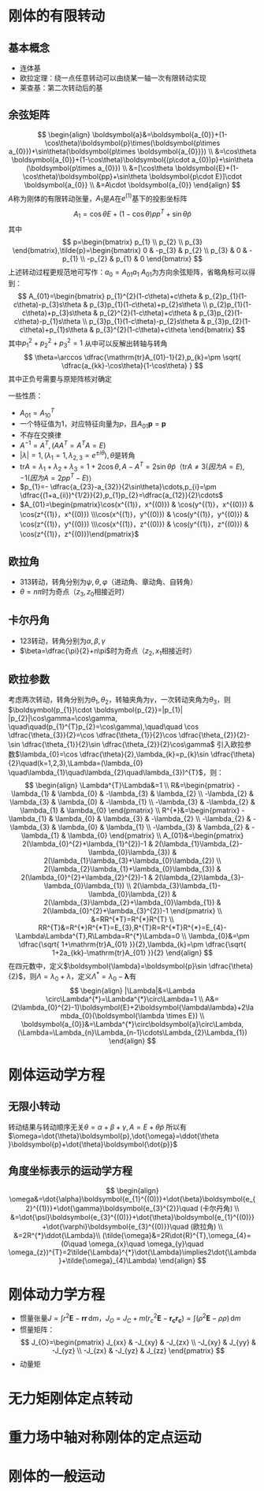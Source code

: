# 刚体的有限转动
## 基本概念
- 连体基
- 欧拉定理：绕一点任意转动可以由绕某一轴一次有限转动实现
- 莱查基：第二次转动后的基
## 余弦矩阵
$$
\begin{align}
\boldsymbol{a}&=\boldsymbol{a_{0}}+(1-\cos\theta)\boldsymbol{p}\times(\boldsymbol{p\times a_{0}})+\sin\theta(\boldsymbol{p\times \boldsymbol{a_{0}}}) \\
&=\cos\theta \boldsymbol{a_{0}}+(1-\cos\theta)\boldsymbol{(p\cdot a_{0})p}+\sin\theta (\boldsymbol{p\times a_{0}}) \\
&=[\cos\theta \boldsymbol{E}+(1-\cos\theta)\boldsymbol{pp}+\sin\theta \boldsymbol{p\cdot E}]\cdot \boldsymbol{a_{0}} \\
&=A\cdot \boldsymbol{a_{0}}
\end{align}
$$
$A$称为刚体的有限转动张量，$A_{1}$是$A$在$e^{(1)}$基下的投影坐标阵
$$
A_{1}=\cos\theta E+(1-\cos\theta)pp^{T}+\sin\theta \tilde{p}
$$
其中 $$
p=\begin{bmatrix}
p_{1} \\
p_{2} \\
p_{3}
\end{bmatrix},\tilde{p}=\begin{bmatrix}
0 & -p_{3} & p_{2} \\
p_{3} & 0 & -p_{1} \\
-p_{2} & p_{1} & 0
\end{bmatrix}
$$
上述转动过程更规范地可写作：$a_{0}=A_{01}a_{1}$
$A_{01}$为方向余弦矩阵，省略角标可以得到： $$
A_{01}=\begin{bmatrix}
p_{1}^{2}(1-c\theta)+c\theta & p_{2}p_{1}(1-c\theta)-p_{3}s\theta & p_{3}p_{1}(1-c\theta)+p_{2}s\theta \\
p_{2}p_{1}(1-c\theta)+p_{3}s\theta & p_{2}^{2}(1-c\theta)+c\theta & p_{3}p_{2}(1-c\theta)-p_{1}s\theta \\
p_{3}p_{1}(1-c\theta)-p_{2}s\theta & p_{3}p_{2}(1-c\theta)+p_{1}s\theta & p_{3}^{2}(1-c\theta)+c\theta
\end{bmatrix}
$$其中$p_{1}^{2}+p_{2}^{2}+p_{3}^{2}=1$
从中可以反解出转轴与转角 $$
\theta=\arccos \dfrac{\mathrm{tr}A_{01}-1}{2},p_{k}=\pm \sqrt{ \dfrac{a_{kk}-\cos\theta}{1-\cos\theta} }
$$其中正负号需要与原矩阵核对确定

一些性质：
- $A_{01}=A_{10}^{T}$
- 一个特征值为1，对应特征向量为$p$，且$A_{01}\boldsymbol{p}=\boldsymbol{p}$
- 不存在交换律
- $A^{-1}=A^{T},(AA^{T}=A^{T}A=E)$
- $|\lambda|=1,(\lambda_{1}=1,\lambda_{2,3}=e^{\pm i\theta}),\theta$是转角
- $\mathrm{tr}A=\lambda_{1}+\lambda_{2}+\lambda_{3}=1+2\cos\theta,A-A^{T}=2\sin\theta \tilde{p}$（$\mathrm{tr}A\neq 3(因为A=E),-1(因为A=2pp^{T}-E)$）
- $p_{1}=- \dfrac{a_{23}-a_{32}}{2\sin\theta}\cdots,p_{i}=\pm \dfrac{(1+a_{ii})^{1/2}}{2},p_{1}p_{2}=\dfrac{a_{12}}{2}\cdots$
- $A_{01}=\begin{pmatrix}\cos(x^{(1)}，x^{(0)}) & \cos(y^{(1)}，x^{(0)})  & \cos(z^{(1)}，x^{(0)})  \\\cos(x^{(1)}，y^{(0)}) & \cos(y^{(1)}，y^{(0)})  & \cos(z^{(1)}，y^{(0)}) \\\cos(x^{(1)}，z^{(0)}) & \cos(y^{(1)}，z^{(0)})  & \cos(z^{(1)}，z^{(0)})\end{pmatrix}$

## 欧拉角
- 313转动，转角分别为$\psi,\theta,\varphi$（进动角、章动角、自转角）
- $\theta=n\pi$时为奇点（$z_{3},z_{0}$相接近时）

## 卡尔丹角
- 123转动，转角分别为$\alpha,\beta,\gamma$
- $\beta=\dfrac{\pi}{2}+n\pi$时为奇点（$z_{2},x_{1}$相接近时）

## 欧拉参数
考虑两次转动，转角分别为$\theta_{1},\theta_{2}$，转轴夹角为$\gamma$，一次转动夹角为$\theta_{3}$，则$\boldsymbol{p_{1}}\cdot \boldsymbol{p_{2}}=|p_{1}| |p_{2}|\cos\gamma=\cos\gamma, \quad\quad(p_{1}^{T}p_{2}=\cos\gamma),\quad\quad \cos \dfrac{\theta_{3}}{2}=\cos \dfrac{\theta_{1}}{2}\cos \dfrac{\theta_{2}}{2}-\sin \dfrac{\theta_{1}}{2}\sin \dfrac{\theta_{2}}{2}\cos\gamma$
引入欧拉参数$\lambda_{0}=\cos \dfrac{\theta}{2},\lambda_{k}=p_{k}\sin \dfrac{\theta}{2}\quad(k=1,2,3),\Lambda=(\lambda_{0} \quad\lambda_{1}\quad\lambda_{2}\quad\lambda_{3})^{T}$，则： $$
\begin{align}
\Lambda^{T}\Lambda&=1 \\
R&=\begin{pmatrix}
-\lambda_{1} & \lambda_{0} & -\lambda_{3} & \lambda_{2} \\
-\lambda_{2} & \lambda_{3} & \lambda_{0} & -\lambda_{1} \\
-\lambda_{3} & -\lambda_{2} & \lambda_{1} & \lambda_{0}
\end{pmatrix}  \\
R^{*}&=\begin{pmatrix}
-\lambda_{1} & \lambda_{0} & \lambda_{3} & -\lambda_{2} \\
-\lambda_{2} & -\lambda_{3} & \lambda_{0} & \lambda_{1} \\
-\lambda_{3} & \lambda_{2} & -\lambda_{1} & \lambda_{0}
\end{pmatrix}  \\
A_{01}&=\begin{pmatrix}
2(\lambda_{0}^{2}+\lambda_{1}^{2})-1 & 2(\lambda_{1}\lambda_{2}-\lambda_{0}\lambda_{3}) & 2(\lambda_{1}\lambda_{3}+\lambda_{0}\lambda_{2}) \\
2(\lambda_{2}\lambda_{1}+\lambda_{0}\lambda_{3}) & 2(\lambda_{0}^{2}+\lambda_{2}^{2})-1 & 2(\lambda_{2}\lambda_{3}-\lambda_{0}\lambda_{1}) \\
2(\lambda_{3}\lambda_{1}-\lambda_{0}\lambda_{2}) & 2(\lambda_{3}\lambda_{2}+\lambda_{0}\lambda_{1}) & 2(\lambda_{0}^{2}+\lambda_{3}^{2})-1
\end{pmatrix} \\
&=RR^{*T}=R^{*}R^{T} \\
RR^{T}&=R^{*}R^{*T}=E_{3},R^{T}R=R^{*T}R^{*}=E_{4}-\Lambda\Lambda^{T},R\Lambda=R^{*}\Lambda=0 \\
\lambda_{0}&=\pm \dfrac{\sqrt{ 1+\mathrm{tr}A_{01} }}{2},\lambda_{k}=\pm \dfrac{\sqrt{ 1+2a_{kk}-\mathrm{tr}A_{01} }}{2}
\end{align}
$$
在四元数中，定义$\boldsymbol{\lambda}=\boldsymbol{p}\sin \dfrac{\theta}{2}$，则$\Lambda=\lambda_{0}+\lambda$，定义$\Lambda^{*}=\lambda_{0}-\boldsymbol{\lambda}$有 $$
\begin{align}
|\Lambda|&=\Lambda \circ\Lambda^{*}=\Lambda^{*}\circ\Lambda=1 \\
A&=(2\lambda_{0}^{2}-1)\boldsymbol{E}+2\boldsymbol{\lambda\lambda}+2\lambda_{0}(\boldsymbol{\lambda \times E}) \\
\boldsymbol{a_{0}}&=\Lambda^{*}\circ\boldsymbol{a}\circ\Lambda,(\Lambda=\Lambda_{n}\Lambda_{n-1}\cdots\Lambda_{2}\Lambda_{1})
\end{align}
$$

# 刚体运动学方程
## 无限小转动
转动结果与转动顺序无关$\theta=\alpha+\beta+\gamma,A=E+\theta \tilde{p}$
所以有$\omega=\dot{\theta}\boldsymbol{p},\dot{\omega}=\ddot{\theta }\boldsymbol{p}+\dot{\theta}\boldsymbol{\dot{p}}$

## 角度坐标表示的运动学方程
$$
\begin{align}
\omega&=\dot{\alpha}\boldsymbol{e_{1}^{(0)}}+\dot{\beta}\boldsymbol{e_{2}^{(1)}}+\dot{\gamma}\boldsymbol{e_{3}^{2}}\quad (卡尔丹角) \\
&=\dot{\psi}\boldsymbol{e_{3}^{(0)}}+\dot{\theta}\boldsymbol{e_{1}^{(0)}}+\dot{\varphi}\boldsymbol{e_{3}^{(0)}}\quad (欧拉角) \\
&=2R^{*}\ddot{\Lambda}\\
(\tilde{\omega}&=2R\dot{R}^{T},\omega_{4}=(0\quad \omega_{x}\quad \omega_{y}\quad \omega_{z})^{T}=2\tilde{\Lambda}^{*}\dot{\Lambda}\implies2\dot{\Lambda}+\tilde{\omega}_{4}\Lambda)
\end{align}
$$

# 刚体动力学方程
- 惯量张量$J=\int r^{2}\boldsymbol{E}-\boldsymbol{rr} \, \mathrm{d}m$，$J_{O}=J_{C}+m(r_{c}^{2}\boldsymbol{E}-\boldsymbol{r_{c}r_{c}})=\int (\rho^{2}\boldsymbol{E}-\rho \rho) \, \mathrm{d}m$
- 惯量矩阵： $$
J_{O}=\begin{pmatrix}
J_{xx} & -J_{xy} & -J_{zx} \\
-J_{xy} & J_{yy} & -J_{yz} \\
-J_{zx} & -J_{yz} & J_{zz}
\end{pmatrix}
$$
- 动量矩

# 无力矩刚体定点转动
# 重力场中轴对称刚体的定点运动
# 刚体的一般运动